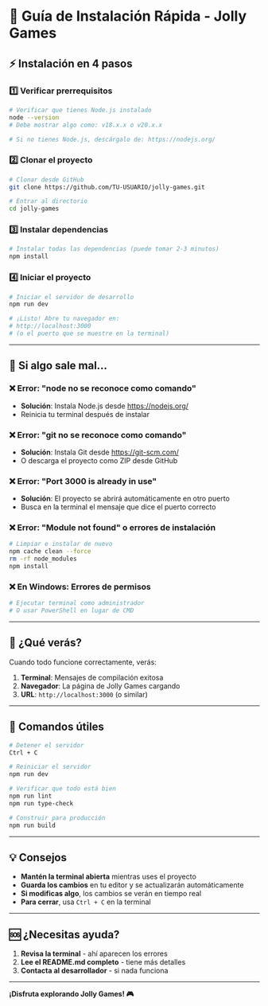 # 🚀 Guía de Instalación Rápida - Jolly Games

## ⚡ Instalación en 4 pasos

### 1️⃣ Verificar prerrequisitos
```bash
# Verificar que tienes Node.js instalado
node --version
# Debe mostrar algo como: v18.x.x o v20.x.x

# Si no tienes Node.js, descárgalo de: https://nodejs.org/
```

### 2️⃣ Clonar el proyecto
```bash
# Clonar desde GitHub
git clone https://github.com/TU-USUARIO/jolly-games.git

# Entrar al directorio
cd jolly-games
```

### 3️⃣ Instalar dependencias
```bash
# Instalar todas las dependencias (puede tomar 2-3 minutos)
npm install
```

### 4️⃣ Iniciar el proyecto
```bash
# Iniciar el servidor de desarrollo
npm run dev

# ¡Listo! Abre tu navegador en:
# http://localhost:3000
# (o el puerto que se muestre en la terminal)
```

---

## 🔧 Si algo sale mal...

### ❌ Error: "node no se reconoce como comando"
- **Solución**: Instala Node.js desde https://nodejs.org/
- Reinicia tu terminal después de instalar

### ❌ Error: "git no se reconoce como comando"
- **Solución**: Instala Git desde https://git-scm.com/
- O descarga el proyecto como ZIP desde GitHub

### ❌ Error: "Port 3000 is already in use"
- **Solución**: El proyecto se abrirá automáticamente en otro puerto
- Busca en la terminal el mensaje que dice el puerto correcto

### ❌ Error: "Module not found" o errores de instalación
```bash
# Limpiar e instalar de nuevo
npm cache clean --force
rm -rf node_modules
npm install
```

### ❌ En Windows: Errores de permisos
```bash
# Ejecutar terminal como administrador
# O usar PowerShell en lugar de CMD
```

---

## 📱 ¿Qué verás?

Cuando todo funcione correctamente, verás:

1. **Terminal**: Mensajes de compilación exitosa
2. **Navegador**: La página de Jolly Games cargando
3. **URL**: `http://localhost:3000` (o similar)

---

## 🎯 Comandos útiles

```bash
# Detener el servidor
Ctrl + C

# Reiniciar el servidor
npm run dev

# Verificar que todo está bien
npm run lint
npm run type-check

# Construir para producción
npm run build
```

---

## 💡 Consejos

- **Mantén la terminal abierta** mientras uses el proyecto
- **Guarda los cambios** en tu editor y se actualizarán automáticamente
- **Si modificas algo**, los cambios se verán en tiempo real
- **Para cerrar**, usa `Ctrl + C` en la terminal

---

## 🆘 ¿Necesitas ayuda?

1. **Revisa la terminal** - ahí aparecen los errores
2. **Lee el README.md completo** - tiene más detalles
3. **Contacta al desarrollador** - si nada funciona

---

**¡Disfruta explorando Jolly Games! 🎮**